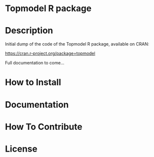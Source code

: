 
# Topmodel R package

# Description 

Initial dump of the code of the Topmodel R package, available on CRAN:

https://cran.r-project.org/package=topmodel

Full documentation to come...


# How to Install

# Documentation


# How To Contribute 

# License
